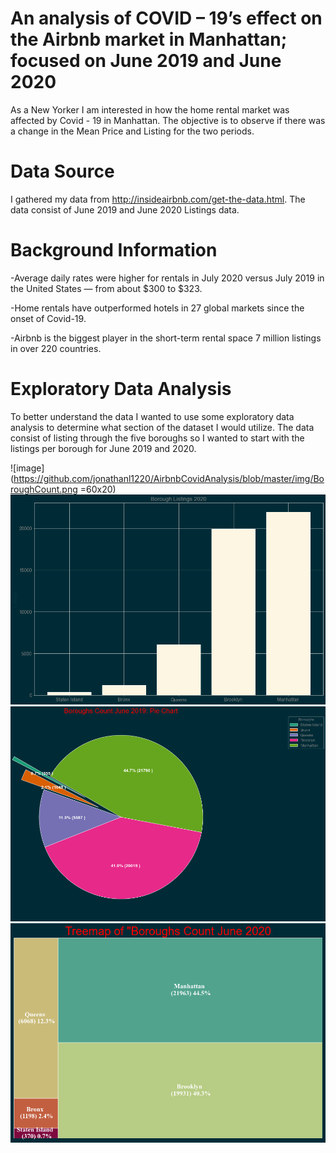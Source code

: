 # An analysis of COVID – 19’s effect on the Airbnb market in Manhattan; focused on June 2019 and June 2020
As a New Yorker I am interested in how the home rental market was affected by Covid - 19 in Manhattan. 
The objective is to observe if there was a change in the Mean Price and Listing for the two periods. 

# Data Source 
I gathered my data from http://insideairbnb.com/get-the-data.html.
The data consist of June 2019 and June 2020 Listings data.

# Background Information
-Average daily rates were higher for rentals in July 2020 versus July 2019 in the United States — from about $300 to $323. 

-Home rentals have outperformed hotels in 27 global markets since the onset of Covid-19.

-Airbnb is the biggest player in the short-term rental space 7 million listings in over 220 countries.

# Exploratory Data Analysis

To better understand the data I wanted to use some exploratory data analysis to determine what section of the dataset I  would utilize.
The data consist of listing through the five boroughs so I wanted to start with the listings per borough for June 2019 and 2020.

![image](https://github.com/jonathanl1220/AirbnbCovidAnalysis/blob/master/img/BoroughCount.png =60x20)
![image](https://github.com/jonathanl1220/AirbnbCovidAnalysis/blob/master/img/BoroughCount2020.png)
![image](https://github.com/jonathanl1220/AirbnbCovidAnalysis/blob/master/img/PieChartJune2019.png) 
![image](https://github.com/jonathanl1220/AirbnbCovidAnalysis/blob/master/img/Treemap%20June%202020.png)
